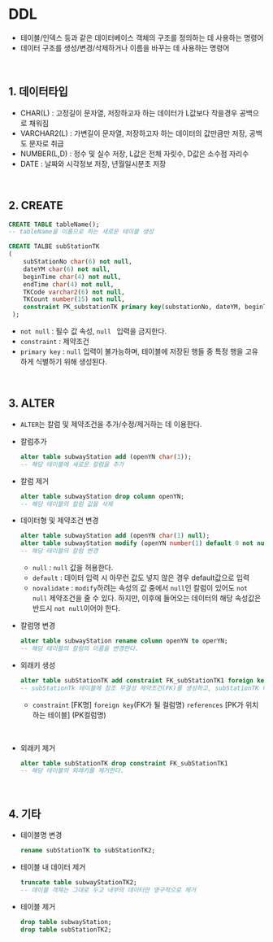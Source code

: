 # DDL

- 테이블/인덱스 등과 같은 데이터베이스 객체의 구조를 정의하는 데 사용하는 명령어
- 데이터 구조를 생성/변경/삭제하거나 이름을 바꾸는 데 사용하는 명령어

<br>

##  1. 데이터타입
 - CHAR(L) : 고정길이 문자열, 저장하고자 하는 데이터가 L값보다 작을경우 공백으로 채워짐
- VARCHAR2(L) : 가변길이 문자열, 저장하고자 하는 데이터의 값만큼만 저장, 공백도 문자로 취급
- NUMBER(L,D) : 정수 및 실수 저장, L값은 전체 자릿수, D값은 소수점 자리수
- DATE : 날짜와 시각정보 저장, 년월일시분초 저장

<br>

## 2. CREATE
```sql
CREATE TABLE tableName();
-- tableName을 이름으로 하는 새로운 테이블 생성
``` 

```sql
CREATE TALBE subStationTK
(
    subStationNo char(6) not null,
    dateYM char(6) not null,
    beginTime char(4) not null,
    endTime char(4) not null,
    TKCode varchar2(6) not null,
    TKCount number(15) not null,
    constraint PK_substationTK primary key(substationNo, dateYM, beginTime, endTime, TKCode, TKCount)
 ); 
 ```
 - ```not null``` : 필수 값 속성, ```null ``` 입력을 금지한다.
 - ```constraint``` : 제약조건
 - ```primary key``` : ```null``` 입력이 불가능하며, 테이블에 저장된 행들 중 특정 행을 고유하게 식별하기 위해 생성된다.

<BR>

 ## 3. ALTER
- ```ALTER```는 칼럼 및 제약조건을 추가/수정/제거하는 데 이용한다.

- 칼럼추가
    ```sql
    alter table subwayStation add (openYN char(1));
    -- 해당 테이블에 새로운 칼럼을 추가
    ```
- 칼럼 제거
    ```sql
    alter table subwayStation drop column openYN;
    -- 해당 테이블의 칼럼 값을 삭제
    ```
- 데이터형 및 제약조건 변경
    ```sql
    alter table subwayStation add (openYN char(1) null);
    alter table subwayStation modify (openYN number(1) default 0 not null novalidate);
    -- 해당 테이블의 칼럼 변경
    ```
    - ```null``` : ```null``` 값을 허용한다.
    - ```default``` : 데이터 입력 시 아무런 값도 넣지 않은 경우 default값으로 입력
    - ```novalidate``` : ```modify```하려는 속성의 값 중에서 ```null```인 칼럼이 있어도 ```not null``` 제약조건을 줄 수 있다. 하지만, 이후에 들어오는 데이터의 해당 속성값은 반드시 ```not null```이어야 한다.

- 칼럼명 변경
    ```sql
    alter table subwayStation rename column openYN to operYN;
    -- 해당 테이블의 칼럼의 이름을 변경한다.
    ```

- 외래키 생성
    ```sql
    alter table subStationTK add constraint FK_subStationTK1 foreign key (subStationNo) references subwayStation (stationNo);
    -- subStationTk 테이블에 참조 무결성 제약조건(FK)를 생성하고, subStationTK 테이블의 subStationNo 칼럼은 subwayStation 테이블의 stationNo를 참조하는 FK_subStationTK1가 된다.
    ```
    - ```constraint``` [FK명] ```foreign key```(FK가 될 컬럼명)
     ```references``` [PK가 위치하는 테이블] (PK컬럼명)

<br>

- 외래키 제거
    ```sql
    alter table subStationTK drop constraint FK_subStationTK1
    -- 해당 테이블의 외래키를 제거한다.
    ```

<br>

## 4. 기타 
- 테이블명 변경
    ```SQL
    rename subStationTK to subStationTK2;
    ```
- 테이블 내 데이터 제거
    ```sql
    truncate table subwayStationTK2;
    -- 데이블 객체는 그대로 두고 내부의 데이터만 영구적으로 제거
    ```
- 테이블 제거
    ```sql
    drop table subwayStation;
    drop table subStationTK2;
    ```
